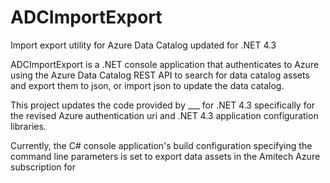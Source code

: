 # ADCImportExport
Import export utility for Azure Data Catalog updated for .NET 4.3

ADCImportExport is a .NET console application that authenticates to Azure using the Azure Data Catalog REST API to search for data catalog assets and export them to json, or import json to update the data catalog.

This project updates the code provided by ___ for .NET 4.3 specifically for the revised Azure authentication uri and .NET 4.3 application configuration libraries.

Currently, the C# console application's build configuration specifying the command line parameters is set to export data assets in the Amitech Azure subscription for 
